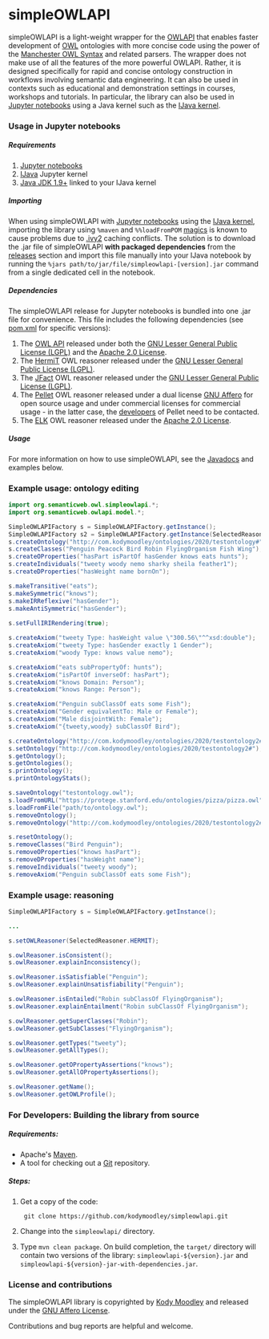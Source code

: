 # simpleOWLAPI
simpleOWLAPI is a light-weight wrapper for the [OWLAPI](https://github.com/owlcs/owlapi) that enables faster development of [OWL](https://www.w3.org/TR/owl2-overview/) ontologies with more concise code using the power of the [Manchester OWL Syntax](https://www.w3.org/TR/owl2-manchester-syntax/) and related parsers. The wrapper does not make use of all the features of the more powerful OWLAPI. Rather, it is designed specifically for rapid and concise ontology construction in workflows involving semantic data engineering. It can also be used in contexts such as educational and demonstration settings in courses, workshops and tutorials. In particular, the library can also be used in [Jupyter notebooks](https://jupyter.org/) using a Java kernel such as the [IJava kernel](https://github.com/SpencerPark/IJava).

### Usage in Jupyter notebooks

##### Requirements

1. [Jupyter notebooks](https://jupyter.org/)
2. [IJava](https://github.com/SpencerPark/IJava) Jupyter kernel
3. [Java JDK 1.9+](https://jdk.java.net/) linked to your IJava kernel

##### Importing

When using simpleOWLAPI with [Jupyter notebooks](https://jupyter.org/) using the [IJava kernel](https://github.com/SpencerPark/IJava), importing the library using ``%maven`` and ``%%loadFromPOM`` [magics](https://github.com/SpencerPark/IJava/blob/master/docs/magics.md) is known to cause problems due to [.ivy2](https://ant.apache.org/ivy/history/2.5.0/settings/caches.html) caching conflicts. The solution is to download the .jar file of simpleOWLAPI **with packaged dependencies** from the [releases](https://github.com/kodymoodley/simpleowlapi/releases/) section and import this file manually into your IJava notebook by running the ``%jars path/to/jar/file/simpleowlapi-[version].jar`` command from a single dedicated cell in the notebook.

##### Dependencies

The simpleOWLAPI release for Jupyter notebooks is bundled into one .jar file for convenience. This file includes the following dependencies (see [pom.xml](https://github.com/kodymoodley/simpleowlapi/blob/master/pom.xml) for specific versions):

1. The [OWL API](https://github.com/owlcs/owlapi) released under both the [GNU Lesser General Public License (LGPL)](https://www.gnu.org/licenses/lgpl-3.0.html) and the [Apache 2.0 License](https://www.apache.org/licenses/LICENSE-2.0).
2. The [HermiT](http://www.hermit-reasoner.com/) OWL reasoner released under the [GNU Lesser General Public License (LGPL)](https://www.gnu.org/licenses/lgpl-3.0.html).
3. The [JFact](http://jfact.sourceforge.net/) OWL reasoner released under the [GNU Lesser General Public License (LGPL)](https://www.gnu.org/licenses/lgpl-3.0.html).
4. The [Pellet](https://github.com/stardog-union/pellet) OWL reasoner released under a dual license [GNU Affero](https://www.gnu.org/licenses/agpl-3.0.en.html) for open source usage and under commercial licenses for commercial usage - in the latter case, the [developers](https://github.com/stardog-union/pellet/graphs/contributors) of Pellet need to be contacted.
5. The [ELK](https://github.com/liveontologies/elk-reasoner) OWL reasoner released under the [Apache 2.0 License](https://www.apache.org/licenses/LICENSE-2.0).

##### Usage

For more information on how to use simpleOWLAPI, see the [Javadocs](https://kodymoodley.github.io/simpleowlapi/doc/) and examples below.

### Example usage: ontology editing

```java
import org.semanticweb.owl.simpleowlapi.*;
import org.semanticweb.owlapi.model.*;

SimpleOWLAPIFactory s = SimpleOWLAPIFactory.getInstance(); 							// create a new SimpleOWLAPIFactory instance which allows the construction and manipulation of OWL ontologies (default OWL reasoner is JFACT)
SimpleOWLAPIFactory s2 = SimpleOWLAPIFactory.getInstance(SelectedReasoner.PELLET); 	// create a new SimpleOWLAPIFactory instance with the specified reasoner e.g. PELLET set for use
s.createOntology("http://com.kodymoodley/ontologies/2020/testontology#");	// create a new OWL ontology by specifying an IRI string and set it to the currently selected (active) ontology
s.createClasses("Penguin Peacock Bird Robin FlyingOrganism Fish Wing");		// create multiple class names (each separated by a space) and add them to the currently selected ontology
s.createOProperties("hasPart isPartOf hasGender knows eats hunts");			// create multiple object properties (each separated by a space) and add them to the currently selected ontology
s.createIndividuals("tweety woody nemo sharky sheila feather1");			// create multiple named individuals (each separated by a space) and add them to the currently selected ontology
s.createDProperties("hasWeight name bornOn");								// create multiple data properties (each separated by a space) and add them to the currently selected ontology

s.makeTransitive("eats");													// make an object property transitive
s.makeSymmetric("knows");													// make an object property symmetric
s.makeIRReflexive("hasGender");												// make an object property irreflexive
s.makeAntiSymmetric("hasGender");											// make an object property asymmetric
		
s.setFullIRIRendering(true);												// set whether to render OWL entities (classes, individuals, properties, axioms etc.) using full IRIs or shortform label

s.createAxiom("tweety Type: hasWeight value \"300.56\"^^xsd:double");		// create an OWL data property assertion axiom and add it to the currently selected ontology
s.createAxiom("tweety Type: hasGender exactly 1 Gender");					// create an OWL class assertion axiom and add it to the currently selected ontology
s.createAxiom("woody Type: knows value nemo");								// create an OWL object property assertion axiom and add it to the currently selected ontology

s.createAxiom("eats subPropertyOf: hunts");									// create OWL subPropertyOf axiom and add it to the currently selected ontology
s.createAxiom("isPartOf inverseOf: hasPart");								// create inverse object property axiom and add it to the currently selected ontology
s.createAxiom("knows Domain: Person");										// create object property domain axiom and add it to the currently selected ontology
s.createAxiom("knows Range: Person");										// create object property range axiom and add it to the currently selected ontology

s.createAxiom("Penguin subClassOf eats some Fish");							// create OWL subClassOf axiom and add it to the currently selected ontology
s.createAxiom("Gender equivalentTo: Male or Female");						// create OWL equivalent classes axiom and add it to the currently selected ontology
s.createAxiom("Male disjointWith: Female");									// create OWL equivalent classes axiom and add it to the currently selected ontology
s.createAxiom("{tweety,woody} subClassOf Bird");							// create an OWL subClassOf axiom using nominals and add it to the currently selected ontology

s.createOntology("http://com.kodymoodley/ontologies/2020/testontology2#");
s.setOntology("http://com.kodymoodley/ontologies/2020/testontology2#");		// set / switch the "active" or currently selected ontology by specifying the IRI of the ontology to switch to
s.getOntology();															// prints to console the IRI of the currently selected ontology
s.getOntologies();															// prints to console the IRIs of all ontologies created / loaded within the current context (instance of the simpleOWLAPIFactory)
s.printOntology();															// prints to console a structured representation of the main OWL entities in the ontology
s.printOntologyStats();														// prints ontology metrics (e.g. number of classes, axioms of a certain type etc.)

s.saveOntology("testontology.owl");											// save currently selected ontology to local file using Manchester OWL syntax
s.loadFromURL("https://protege.stanford.edu/ontologies/pizza/pizza.owl");	// load an ontology into this context from a remote URL
s.loadFromFile("path/to/ontology.owl");										// load an ontology into this context from a local file path. WARNING: you cannot load multiple ontologies with the same IRI into the same context!
s.removeOntology();															// remove selected ontology from current context (simpleOWLAPIFactory instance) 
s.removeOntology("http://com.kodymoodley/ontologies/2020/testontology2#");	// remove ontology with specified IRI from current context (simpleOWLAPIFactory instance) 

s.resetOntology();															// remove all axioms from the currently selected ontology
s.removeClasses("Bird Penguin");											// remove multiple class names from currently selected ontology
s.removeOProperties("knows hasPart");										// remove multiple object properties from currently selected ontology
s.removeDProperties("hasWeight name");										// remove multiple data properties from currently selected ontology
s.removeIndividuals("tweety woody");										// remove multiple individual names from currently selected ontology
s.removeAxiom("Penguin subClassOf eats some Fish");							// remove an axiom from the currently selected ontology

```

### Example usage: reasoning

```java
SimpleOWLAPIFactory s = SimpleOWLAPIFactory.getInstance();

...

s.setOWLReasoner(SelectedReasoner.HERMIT);									// Switch or set OWL reasoner 

s.owlReasoner.isConsistent();												// prints to console Yes if currently selected ontology is consistent, No otherwise
s.owlReasoner.explainInconsistency();										// computes and prints to console all explanations for the inconsistency of the selected ontology (provided it is inconsistent)

s.owlReasoner.isSatisfiable("Penguin");										// prints to console Yes if the given class expression is satisfiable, No otherwiseNo otherwise
s.owlReasoner.explainUnsatisfiability("Penguin");							// computes and prints to console all explanations for the unsatisfiability of the given class expression w.r.t. the selected ontology (provided it is indeed unsatisfiable)

s.owlReasoner.isEntailed("Robin subClassOf FlyingOrganism");				// prints to console Yes if the given axiom is entailed by the currently selected ontology, No otherwise
s.owlReasoner.explainEntailment("Robin subClassOf FlyingOrganism");			// computes and prints to console all explanations for the entailment of the given axiom w.r.t. the selected ontology (provided it is indeed entailed)

s.owlReasoner.getSuperClasses("Robin");										// computes and prints to console all super classes (indirect) for the given class expression
s.owlReasoner.getSubClasses("FlyingOrganism");								// computes and prints to console all sub classes (indirect) for the given class expression

s.owlReasoner.getTypes("tweety");											// computes and prints to console all class names for which the given individual is an instance
s.owlReasoner.getAllTypes();												// for each individual name in the selected ontology, computes and prints to console all class names such that this individual is an instance of the class name

s.owlReasoner.getOPropertyAssertions("knows");								// given an object property name R, prints to console all individual name pairs (a,b) such that R(a, b) is an object property assertion entailed by the selected ontology
s.owlReasoner.getAllOPropertyAssertions();									// for each object property R in the ontology, prints to console all individual name pairs (a,b) such that R(a, b) is an object property assertion entailed by the selected ontology

s.owlReasoner.getName();													// prints to console the name of the OWL reasoner which is currently being used by the simpleOWLAPIFactory instance
s.owlReasoner.getOWLProfile();												// prints to console the name of the OWL 2 profile which the selected OWL reasoner supports

```
### For Developers: Building the library from source

##### Requirements:

+ Apache's [Maven](http://maven.apache.org/index.html).
+ A tool for checking out a [Git](http://git-scm.com/) repository.

##### Steps:

1. Get a copy of the code:

        git clone https://github.com/kodymoodley/simpleowlapi.git
    
2. Change into the `simpleowlapi/` directory.

3. Type `mvn clean package`.  On build completion, the `target/` directory will contain two versions of the library: `simpleowlapi-${version}.jar` and `simpleowlapi-${version}-jar-with-dependencies.jar`.

### License and contributions
The simpleOWLAPI library is copyrighted by [Kody Moodley](https://sites.google.com/site/kodymoodley/) and released under the [GNU Affero License](https://github.com/kodymoodley/simpleowlapi/blob/master/LICENSE.md).

Contributions and bug reports are helpful and welcome.

